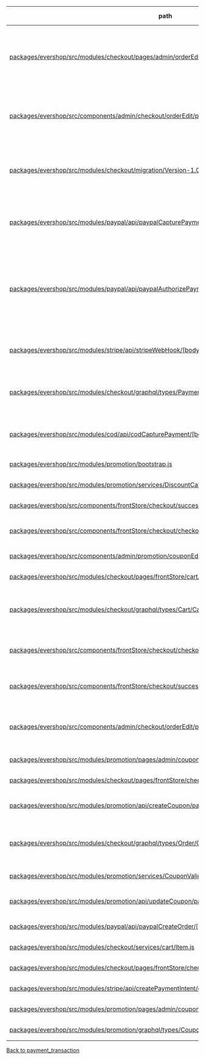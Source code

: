 | path | summary | is relevant |
| --- | --- | --- |
| [packages/evershop/src/modules/checkout/pages/admin/orderEdit/Payment.js](https://github.com/evershopcommerce/evershop/blob/7d41ed3f57a1ac7d8b02cb86fd8b01508e77bcf6/packages/evershop/src/modules/checkout/pages/admin/orderEdit/Payment.js) | <br><br>このコードの中では、テーブルpayment_transactionのカラムamountは、注文の支払いトランザクションの金額を表すために使用されています。具体的には、GraphQLのクエリで、支払いトランザクションのamountカラムの値が、各トランザクションの金額を表すために使用されています。また、この値は、支払いトランザクションの詳細を表示するために使用されるTransactionsコンポーネントに渡されます。 | True |
| [packages/evershop/src/components/admin/checkout/orderEdit/payment/Transactions.js](https://github.com/evershopcommerce/evershop/blob/7d41ed3f57a1ac7d8b02cb86fd8b01508e77bcf6/packages/evershop/src/components/admin/checkout/orderEdit/payment/Transactions.js) | <br><br>このコードでは、テーブルpayment_transactionのカラムamountが、取引の金額を表すために使用されています。具体的には、transactions配列内の各取引オブジェクトのamountプロパティのtext値が、顧客が支払った金額として表示されます。ただし、現時点では部分的なキャプチャには対応していません。 | True |
| [packages/evershop/src/modules/checkout/migration/Version-1.0.0.js](https://github.com/evershopcommerce/evershop/blob/4f1f4947f95e03b9cf64486a42b1669d484cba61/packages/evershop/src/modules/checkout/migration/Version-1.0.0.js) | <br><br>テーブルpayment_transactionのカラムamountは、支払いトランザクションの金額を表しています。具体的には、支払いトランザクションの金額がdecimal(12,4)の形式で保存されます。この金額は、注文の支払いに関する情報を追跡するために使用されます。 | True |
| [packages/evershop/src/modules/paypal/api/paypalCapturePayment/[bodyParser]capture.js](https://github.com/evershopcommerce/evershop/blob/bc7ee43cdadfb8a00e896c8f753da75938507854/packages/evershop/src/modules/paypal/api/paypalCapturePayment/[bodyParser]capture.js) | このコードでは、PayPalのAPIから返されたデータの中から取得した支払い金額が、テーブルpayment_transactionのカラムamountに格納されます。具体的には、以下のコードで取得された値が、amountカラムに格納されます。<br><br>```<br>amount: responseData.data.purchase_units[0].payments.captures[0].amount.value,<br>``` | True |
| [packages/evershop/src/modules/paypal/api/paypalAuthorizePayment/[bodyParser]authorize.js](https://github.com/evershopcommerce/evershop/blob/bc7ee43cdadfb8a00e896c8f753da75938507854/packages/evershop/src/modules/paypal/api/paypalAuthorizePayment/[bodyParser]authorize.js) | このコードでは、PayPalのオーソリゼーションAPIを呼び出して、注文の支払いを承認し、その結果をresponseData変数に格納しています。その後、注文の支払いステータスを「authorized」に更新し、支払いトランザクションのデータをpayment_transactionテーブルに挿入します。このとき、支払いトランザクションの金額は、responseDataから取得され、カラムamountに格納されます。具体的には、以下のコードで取得されます。<br><br>```<br>amount: responseData.data.purchase_units[0].payments.authorizations[0].amount.value,<br>``` | True |
| [packages/evershop/src/modules/stripe/api/stripeWebHook/[bodyJson]webhook.js](https://github.com/evershopcommerce/evershop/blob/bc7ee43cdadfb8a00e896c8f753da75938507854/packages/evershop/src/modules/stripe/api/stripeWebHook/[bodyJson]webhook.js) | このコードでは、Stripeの支払いが成功した場合に、支払いトランザクションを作成するために使用されます。具体的には、支払いトランザクションのamountカラムには、支払いの金額が設定されます。また、この金額は、Stripeの支払い情報から取得されます。 | True |
| [packages/evershop/src/modules/checkout/graphql/types/PaymentTransaction/PaymentTransaction.graphql](https://github.com/evershopcommerce/evershop/blob/0e00f5a5fda1ecd14d16ff1143f53f5befbfe32b/packages/evershop/src/modules/checkout/graphql/types/PaymentTransaction/PaymentTransaction.graphql) | <br><br>このコードでは、PaymentTransactionタイプのamountフィールドによって、支払いトランザクションの金額が表されます。また、Priceオブジェクト型を使用して、金額の通貨単位や小数点以下の桁数などの詳細情報を表現することができます。 | True |
| [packages/evershop/src/modules/cod/api/codCapturePayment/[bodyParser]capture.js](https://github.com/evershopcommerce/evershop/blob/bc7ee43cdadfb8a00e896c8f753da75938507854/packages/evershop/src/modules/cod/api/codCapturePayment/[bodyParser]capture.js) | このコードでは、テーブルpayment_transactionのカラムamountは、注文の総額(order.grand_total)として使用されています。具体的には、注文が支払われた後、payment_transactionテーブルに注文の支払いトランザクションのデータが挿入され、その中に注文の総額がamountとして保存されます。 | True |
| [packages/evershop/src/modules/promotion/bootstrap.js](https://github.com/evershopcommerce/evershop/blob/0e00f5a5fda1ecd14d16ff1143f53f5befbfe32b/packages/evershop/src/modules/promotion/bootstrap.js) | このコードの中では、テーブルpayment_transactionのカラムamountは使用されていません。 | False |
| [packages/evershop/src/modules/promotion/services/DiscountCalculator.js](https://github.com/evershopcommerce/evershop/blob/bc7ee43cdadfb8a00e896c8f753da75938507854/packages/evershop/src/modules/promotion/services/DiscountCalculator.js) | このコードの中では、テーブルpayment_transactionのカラムamountは使用されていません。 | False |
| [packages/evershop/src/components/frontStore/checkout/success/summary/order/OrderSummary.js](https://github.com/evershopcommerce/evershop/blob/7d41ed3f57a1ac7d8b02cb86fd8b01508e77bcf6/packages/evershop/src/components/frontStore/checkout/success/summary/order/OrderSummary.js) | このコードの中では、テーブルpayment_transactionのカラムamountは使用されていません。 | False |
| [packages/evershop/src/components/frontStore/checkout/checkout/summary/Cart.js](https://github.com/evershopcommerce/evershop/blob/7d41ed3f57a1ac7d8b02cb86fd8b01508e77bcf6/packages/evershop/src/components/frontStore/checkout/checkout/summary/Cart.js) | このコードには、テーブルpayment_transactionのカラムamountに関する記述はありません。したがって、このコードではテーブルpayment_transactionのカラムamountは使用されていません。 | False |
| [packages/evershop/src/components/admin/promotion/couponEdit/Setting.js](https://github.com/evershopcommerce/evershop/blob/7d41ed3f57a1ac7d8b02cb86fd8b01508e77bcf6/packages/evershop/src/components/admin/promotion/couponEdit/Setting.js) | このコードの中では、テーブルpayment_transactionのカラムamountは使用されていません。 | False |
| [packages/evershop/src/modules/checkout/pages/frontStore/cart/Summary.js](https://github.com/evershopcommerce/evershop/blob/f2d32f6d975022ff13cbd5588bd057b521109642/packages/evershop/src/modules/checkout/pages/frontStore/cart/Summary.js) | このコードの中では、テーブルpayment_transactionのカラムamountは使用されていません。 | False |
| [packages/evershop/src/modules/checkout/graphql/types/Cart/Cart.graphql](https://github.com/evershopcommerce/evershop/blob/0e00f5a5fda1ecd14d16ff1143f53f5befbfe32b/packages/evershop/src/modules/checkout/graphql/types/Cart/Cart.graphql) | <br><br>このコードには、テーブルpayment_transactionのカラムamountに関する情報は含まれていません。したがって、このコードでは、テーブルpayment_transactionのカラムamountは使用されていません。 | False |
| [packages/evershop/src/components/frontStore/checkout/checkout/summary/cart/Tax.js](https://github.com/evershopcommerce/evershop/blob/f2d32f6d975022ff13cbd5588bd057b521109642/packages/evershop/src/components/frontStore/checkout/checkout/summary/cart/Tax.js) | <br><br>このコードの中では、テーブルpayment_transactionのカラムamountは使用されていません。 | False |
| [packages/evershop/src/components/frontStore/checkout/success/summary/order/Tax.js](https://github.com/evershopcommerce/evershop/blob/f2d32f6d975022ff13cbd5588bd057b521109642/packages/evershop/src/components/frontStore/checkout/success/summary/order/Tax.js) | <br><br>このコードの中では、テーブルpayment_transactionのカラムamountは使用されていません。 | False |
| [packages/evershop/src/components/admin/checkout/orderEdit/payment/Tax.js](https://github.com/evershopcommerce/evershop/blob/f2d32f6d975022ff13cbd5588bd057b521109642/packages/evershop/src/components/admin/checkout/orderEdit/payment/Tax.js) | <br><br>このコードの中では、テーブルpayment_transactionのカラムamountは使用されていません。代わりに、propsとして渡されたamountが使用されています。このpropsは、コンポーネントを呼び出す側で渡される必要があります。 | False |
| [packages/evershop/src/modules/promotion/pages/admin/couponEdit%2BcouponNew/General.js](https://github.com/evershopcommerce/evershop/blob/7d41ed3f57a1ac7d8b02cb86fd8b01508e77bcf6/packages/evershop/src/modules/promotion/pages/admin/couponEdit%2BcouponNew/General.js) | このコードには、テーブルpayment_transactionのカラムamountは使用されていません。 | False |
| [packages/evershop/src/modules/checkout/pages/frontStore/checkoutSuccess/Summary.js](https://github.com/evershopcommerce/evershop/blob/7d41ed3f57a1ac7d8b02cb86fd8b01508e77bcf6/packages/evershop/src/modules/checkout/pages/frontStore/checkoutSuccess/Summary.js) | このコードの中では、テーブルpayment_transactionのカラムamountは使用されていません。 | False |
| [packages/evershop/src/modules/promotion/api/createCoupon/payloadSchema.json](https://github.com/evershopcommerce/evershop/blob/0e00f5a5fda1ecd14d16ff1143f53f5befbfe32b/packages/evershop/src/modules/promotion/api/createCoupon/payloadSchema.json) | このコードには、テーブルpayment_transactionのカラムamountに関する情報は含まれていません。したがって、このコードではpayment_transactionのカラムamountは使用されていません。 | False |
| [packages/evershop/src/modules/checkout/graphql/types/Order/Order.graphql](https://github.com/evershopcommerce/evershop/blob/0e00f5a5fda1ecd14d16ff1143f53f5befbfe32b/packages/evershop/src/modules/checkout/graphql/types/Order/Order.graphql) | <br><br>このコードには、テーブルpayment_transactionのカラムamountに関する情報は含まれていません。したがって、このコードでは、テーブルpayment_transactionのカラムamountは使用されていません。 | False |
| [packages/evershop/src/modules/promotion/services/CouponValidator.js](https://github.com/evershopcommerce/evershop/blob/bc7ee43cdadfb8a00e896c8f753da75938507854/packages/evershop/src/modules/promotion/services/CouponValidator.js) | このコードの中では、テーブルpayment_transactionのカラムamountは使用されていません。 | False |
| [packages/evershop/src/modules/promotion/api/updateCoupon/payloadSchema.json](https://github.com/evershopcommerce/evershop/blob/0e00f5a5fda1ecd14d16ff1143f53f5befbfe32b/packages/evershop/src/modules/promotion/api/updateCoupon/payloadSchema.json) | このコードには、テーブルpayment_transactionのカラムamountに関する情報は含まれていません。したがって、このコードではpayment_transactionのカラムamountは使用されていません。 | False |
| [packages/evershop/src/modules/paypal/api/paypalCreateOrder/[bodyParser]createOrder.js](https://github.com/evershopcommerce/evershop/blob/bc7ee43cdadfb8a00e896c8f753da75938507854/packages/evershop/src/modules/paypal/api/paypalCreateOrder/[bodyParser]createOrder.js) | このコードの中では、テーブルpayment_transactionのカラムamountは使用されていません。 | False |
| [packages/evershop/src/modules/checkout/services/cart/Item.js](https://github.com/evershopcommerce/evershop/blob/bc7ee43cdadfb8a00e896c8f753da75938507854/packages/evershop/src/modules/checkout/services/cart/Item.js) | このコードの中では、テーブルpayment_transactionのカラムamountは使用されていません。 | False |
| [packages/evershop/src/modules/checkout/pages/frontStore/checkout/Summary.js](https://github.com/evershopcommerce/evershop/blob/7d41ed3f57a1ac7d8b02cb86fd8b01508e77bcf6/packages/evershop/src/modules/checkout/pages/frontStore/checkout/Summary.js) | このコードの中では、テーブルpayment_transactionのカラムamountは使用されていません。 | False |
| [packages/evershop/src/modules/stripe/api/createPaymentIntent/createPaymentIntent.js](https://github.com/evershopcommerce/evershop/blob/bc7ee43cdadfb8a00e896c8f753da75938507854/packages/evershop/src/modules/stripe/api/createPaymentIntent/createPaymentIntent.js) | このコードの中では、テーブルpayment_transactionのカラムamountは使用されていません。 | False |
| [packages/evershop/src/modules/promotion/pages/admin/couponEdit%2BcouponNew/OrderCondition.js](https://github.com/evershopcommerce/evershop/blob/7d41ed3f57a1ac7d8b02cb86fd8b01508e77bcf6/packages/evershop/src/modules/promotion/pages/admin/couponEdit%2BcouponNew/OrderCondition.js) | このコードの中では、テーブルpayment_transactionのカラムamountは使用されていません。 | False |
| [packages/evershop/src/modules/promotion/graphql/types/Coupon/Coupon.graphql](https://github.com/evershopcommerce/evershop/blob/0e00f5a5fda1ecd14d16ff1143f53f5befbfe32b/packages/evershop/src/modules/promotion/graphql/types/Coupon/Coupon.graphql) | このコードの中では、テーブルpayment_transactionのカラムamountは使用されていません。 | False |
[Back to payment_transaction](../tables/payment_transaction.md)